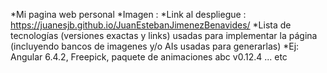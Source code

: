 *Mi pagina web personal 
*Imagen :
*Link al despliegue : https://juanesjb.github.io/JuanEstebanJimenezBenavides/
*Lista de tecnologías (versiones exactas y links) usadas para implementar la página (incluyendo bancos de imagenes y/o AIs usadas para generarlas)
*Ej: Angular 6.4.2, Freepick, paquete de animaciones abc v0.12.4 ... etc
